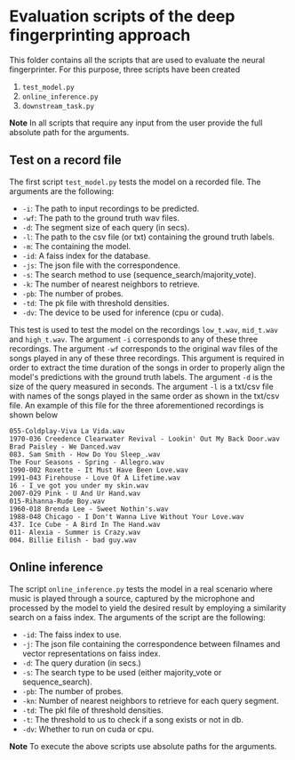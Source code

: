 <h1> Evaluation scripts of the deep fingerprinting approach </h1>

This folder contains all the scripts that are used to evaluate the neural fingerprinter. For this purpose, three scripts have been created

1. `test_model.py`
2. `online_inference.py`
3. `downstream_task.py`

**Note** In all scripts that require any input from the user provide the full absolute path for the arguments.

<h2> Test on a record file </h2>

The first script `test_model.py` tests the model on a recorded file. The arguments are the following:

- `-i`: The path to input recordings to be predicted.
- `-wf`: The path to the ground truth wav files.
- `-d`: The segment size of each query (in secs).
- `-l`: The path to the csv file (or txt) containing the ground truth labels.
- `-m`: The containing the model.
- `-id`: A faiss index for the database.
- `-js`: The json file with the correspondence.
- `-s`: The search method to use (sequence_search/majority_vote).
- `-k`: The number of nearest neighbors to retrieve.
- `-pb`: The number of probes.
- `-td`: The pk file with threshold densities.
- `-dv`: The device to be used for inference (cpu or cuda).

This test is used to test the model on the recordings `low_t.wav`, `mid_t.wav` and `high_t.wav`. The argument `-i` corresponds to any of these three recordings. The argument `-wf` corresponds to the original wav files of the songs played in any of these three recordings. This argument is required in order to extract the time duration of the songs in order to properly align the model's predictions with the ground truth labels. The argument `-d` is the size of the query measured in seconds. The argument `-l` is a txt/csv file with names of the songs played in the same order as shown in the txt/csv file. An example of this file for the three aforementioned recordings is shown below

```
055-Coldplay-Viva La Vida.wav
1970-036 Creedence Clearwater Revival - Lookin' Out My Back Door.wav
Brad Paisley - We Danced.wav
083. Sam Smith - How Do You Sleep_.wav
The Four Seasons - Spring - Allegro.wav
1990-002 Roxette - It Must Have Been Love.wav
1991-043 Firehouse - Love Of A Lifetime.wav
16 - I_ve got you under my skin.wav
2007-029 Pink - U And Ur Hand.wav
015-Rihanna-Rude Boy.wav
1960-018 Brenda Lee - Sweet Nothin's.wav
1988-048 Chicago - I Don't Wanna Live Without Your Love.wav
437. Ice Cube - A Bird In The Hand.wav
011- Alexia - Summer is Crazy.wav
004. Billie Eilish - bad guy.wav
```

<h2> Online inference </h2>

The script `online_inference.py` tests the model in a real scenario where music is played through a source, captured by the microphone and processed by the model to yield the desired result by employing a similarity search on a faiss index. The arguments of the script are the following:

- `-id`: The faiss index to use.
- `-j`: The json file containing the correspondence between filnames and vector representations on faiss index.
- `-d`: The query duration (in secs.)
- `-s`: The search type to be used (either majority_vote or sequence_search).
- `-pb`: The number of probes.
- `-kn`: Number of nearest neighbors to retrieve for each query segment.
- `-td`: The pkl file of threshold densities.
- `-t`: The threshold to us to check if a song exists or not in db.
- `-dv`: Whether to run on cuda or cpu.

**Note** To execute the above scripts use absolute paths for the arguments.